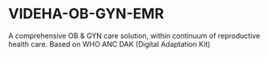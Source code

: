 # VIDEHA-OB-GYN-EMR
A comprehensive OB &amp; GYN care solution, within continuum of reproductive health care. Based on WHO ANC DAK (Digital Adaptation Kit)
